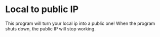 # Local to public IP
This program will turn your local ip into a public one!
When the program shuts down, the public IP will stop working.
